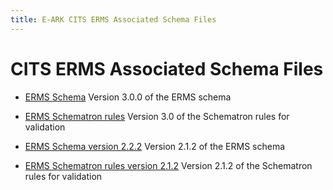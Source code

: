 ```yaml
---
title: E-ARK CITS ERMS Associated Schema Files
---
```

CITS ERMS Associated Schema Files
=======================

- [ERMS Schema](./ERMS_v3.xsd)
  Version 3.0.0 of the ERMS schema
- [ERMS Schematron rules](./erms_v3.sch)
  Version 3.0 of the Schematron rules for validation
  
  
- [ERMS Schema version 2.2.2](./ERMS.xsd)
  Version 2.1.2 of the ERMS schema
- [ERMS Schematron rules version 2.1.2](./erms.sch)
  Version 2.1.2 of the Schematron rules for validation